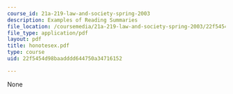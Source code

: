 ```yaml
---
course_id: 21a-219-law-and-society-spring-2003
description: Examples of Reading Summaries
file_location: /coursemedia/21a-219-law-and-society-spring-2003/22f5454d98baadddd644750a34716152_honotesex.pdf
file_type: application/pdf
layout: pdf
title: honotesex.pdf
type: course
uid: 22f5454d98baadddd644750a34716152

---
```

None